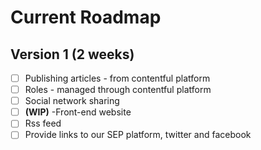 # Current Roadmap

## Version 1 (2 weeks)
- [ ] Publishing articles - from contentful platform
- [ ] Roles - managed through contentful platform
- [ ] Social network sharing
- [ ] **(WIP)** -Front-end website
- [ ] Rss feed
- [ ] Provide links to our SEP platform, twitter and facebook
